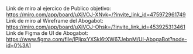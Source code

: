 Link de miro al ejercico de Publico objetivo: https://miro.com/app/board/uXjVOJ-XNvk=/?invite_link_id=475972961749 <br>
Link de miro al Wireframe del Abogabot: https://miro.com/app/board/uXjVOJ-Ohsk=/?invite_link_id=453925313461 <br>
Link de Figma de UI de Abogabot: https://www.figma.com/file/IPljpxYXSkI6tXW67JebnM/UI-AbogaBot?node-id=0%3A1 <br>
